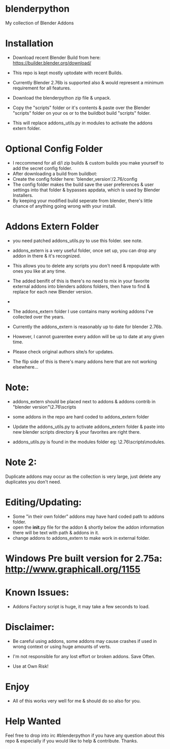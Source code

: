 blenderpython
=============

My collection of Blender Addons

Installation 
============

* Download recent Blender Build from here: https://builder.blender.org/download/
* This repo is kept mostly uptodate with recent Builds.
* Currently Blender 2.76b is supported also & would represent a minimum requirement for all features.

* Download the blenderpython zip file & unpack.
* Copy the "scripts" folder or it's contents & paste over the Blender "scripts" folder on your os or to the buildbot build "scripts" folder.
* This will replace addons_utils.py in modules to activate the addons extern folder.

Optional Config Folder 
=======================

* I reccommend for all d/l zip builds & custom builds you make yourself to add the secret config folder.
* After downloading a build from buildbot:
* Create the config folder here: 'blender_version'/2.76/config
* The config folder makes the build save the user preferences & user settings into that folder & bypasses appdata, which is used by Blender Installers.
* By keeping your modified build seperate from blender, there's little chance of anything going wrong with your install.

Addons Extern Folder
====================
* you need patched addons_utils.py to use this folder. see note.

* addons_extern is a very useful folder, once set up, you can drop any addon in there & it's recognized.
* This allows you to delete any scripts you don't need & repopulate with ones you like at any time.
* The added benifit of this is there's no need to mix in your favorite external addons into blenders addons folders, 
then have to find & replace for each new Blender version.
* 
 
* The addons_extern folder I use contains many working addons I've collected over the years.
* Currently the addons_extern is reasonably up to date for blender 2.76b.
* However, I cannot guarentee every addon will be up to date at any given time.
* Please check original authors site/s for updates.
* The flip side of this is there's many addons here that are not working elsewhere...

Note: 
====================
* addons_extern should be placed next to addons & addons contrib in "blender version"\2.76\scripts
* some addons in the repo are hard coded to addons_extern folder

* Update the addons_utils.py to activate addons_extern folder & paste into new blender scripts directory & your favorites are right there.
* addons_utils.py is found in the modules folder eg: \2.76\scripts\modules.

Note 2:
=====================

Duplicate addons may occur as the collection is very large, just delete any duplicates you don't need.

Editing/Updating:
=====================

* Some "in their own folder" addons may have hard coded path to addons folder. 
* open the __init__.py file for the addon & shortly below the addon information there will be text with path & addons in it.
* change addons to addons_extern to make work in external folder.

Windows Pre built version for 2.75a: http://www.graphicall.org/1155
===================

Known Issues:
===================
* Addons Factory script is huge, it may take a few seconds to load. 

Disclaimer:
==================
* Be careful using addons, some addons may cause crashes if used in wrong context or using huge amounts of verts.

* I'm not responsible for any lost effort or broken addons. Save Often.

* Use at Own Risk!

Enjoy
=======
* All of this works very well for me & should do so also for you.


Help Wanted
===========

Feel free to drop into irc #blenderpython if you have any question about this repo & especially if you would like to help & contribute.
Thanks.